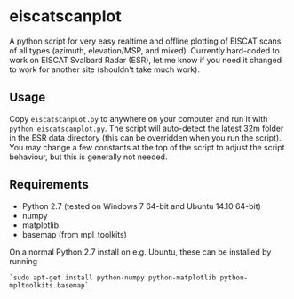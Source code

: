 eiscatscanplot
==============

A python script for very easy realtime and offline plotting of EISCAT scans of all types (azimuth, elevation/MSP, and mixed). Currently hard-coded to work on EISCAT Svalbard Radar (ESR), let me know if you need it changed to work for another site (shouldn't take much work).

Usage
-----

Copy `eiscatscanplot.py` to anywhere on your computer and run it with `python eiscatscanplot.py`. The script will auto-detect the latest 32m folder in the ESR data directory (this can be overridden when you run the script). You may change a few constants at the top of the script to adjust the script behaviour, but this is generally not needed.

Requirements
------------

* Python 2.7 (tested on Windows 7 64-bit and Ubuntu 14.10 64-bit)
* numpy
* matplotlib
* basemap (from mpl_toolkits)

On a normal Python 2.7 install on e.g. Ubuntu, these can be installed by running

    `sudo apt-get install python-numpy python-matplotlib python-mpltoolkits.basemap`.
